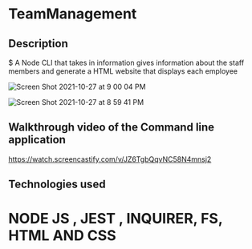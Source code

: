 # TeamManagement


## Description

$ A Node CLI that takes in information gives information about the staff members and generate a HTML website that displays each employee

![Screen Shot 2021-10-27 at 9 00 04 PM](https://user-images.githubusercontent.com/78246665/139168338-218ee095-edf8-434f-bfbc-ab05bd5b0c6e.png)

![Screen Shot 2021-10-27 at 8 59 41 PM](https://user-images.githubusercontent.com/78246665/139168345-9d8ac5b1-ff4d-4f82-8352-518afc608295.png)

## Walkthrough video of the Command line application

https://watch.screencastify.com/v/JZ6TgbQqvNC58N4mnsj2

## Technologies used
# NODE JS , JEST , INQUIRER, FS, HTML AND CSS
